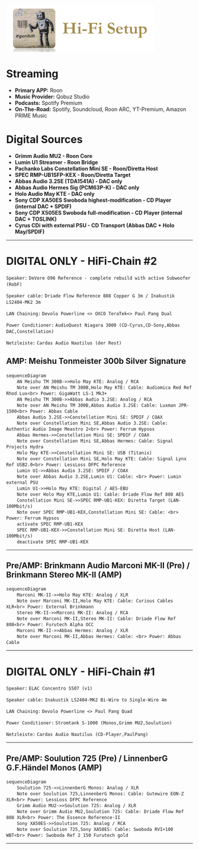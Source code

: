 ![gerihifi](.img/gerihifi2-setup-logo.png)

# Streaming

- **Primary APP:** Roon
- **Music Provider:** Qobuz Studio
- **Podcasts:** Spotify Premium
- **On-The-Road:** Spotify, Soundcloud, Roon ARC, YT-Premium, Amazon PRIME Music

# Digital Sources

- **Grimm Audio MU2 - Roon Core**
- **Lumin U1 Streamer - Roon Bridge**
- **Pachanko Labs Constellation Mini SE - Roon/Diretta Host**
- **SPEC RMP-UB1SFP-KEX - Roon/Diretta Target**
- **Abbas Audio 3.2SE (TDA1541A) - DAC only**
- **Abbas Audio Hermes Sig (PCM63P-K) - DAC only**
- **Holo Audio May KTE - DAC only**
- **Sony CDP XA50ES Swoboda highest-modification - CD Player (internal DAC + SPDIF)**
- **Sony CDP X505ES Swoboda full-modification - CD Player (internal DAC + TOSLINK)**
- **Cyrus CDi with external PSU - CD Transport (Abbas DAC + Holo May/SPDIF)**

---

# DIGITAL ONLY - HiFi-Chain #2

`Speaker:` `DeVore O96 Reference - complete rebuild with active Subwoofer (RobF)`

`Speaker cable:` `Driade Flow Reference 808 Copper G 3m / Inakustik LS2404-MK2 3m`

`LAN Chaining:` `Devolo Powerline <> OXCO TeraTek<> Paul Pang Dual`

`Power Conditioner:` `AudioQuest Niagara 3000 (CD-Cyrus,CD-Sony,Abbas DAC,Constellation)`

`Netzleiste:` `Cardas Audio Nautilus (der Rest)`

## AMP: Meishu Tonmeister 300b Silver Signature

```mermaid
sequenceDiagram
    AN Meishu TM 300B->>Holo May KTE: Analog / RCA
    Note over AN Meishu TM 300B,Holo May KTE: Cable: Audiomica Red Ref Rhod Lux<br> Power: GigaWatt LS-1 Mk3+
    AN Meishu TM 300B->>Abbas Audio 3.2SE: Analog / RCA
    Note over AN Meishu TM 300B,Abbas Audio 3.2SE: Cable: Luxman JPR-1500<br> Power: Abbas Cable
    Abbas Audio 3.2SE->>Constellation Mini SE: SPDIF / COAX
    Note over Constellation Mini SE,Abbas Audio 3.2SE: Cable: Authentic Audio Image Meastro 2<br> Power: Ferrum Hypsos
    Abbas Hermes->>Constellation Mini SE: SPDIF / COAX
    Note over Constellation Mini SE,Abbas Hermes: Cable: Signal Projects Hydra
    Holo May KTE->>Constellation Mini SE: USB (Titanis)
    Note over Constellation Mini SE,Holo May KTE: Cable: Signal Lynx Ref USB2.0<br> Power: LessLoss DFPC Reference
    Lumin U1->>Abbas Audio 3.2SE: SPDIF / COAX
    Note over Abbas Audio 3.2SE,Lumin U1: Cable: <br> Power: Lumin external PSU
    Lumin U1->>Holo May KTE: Digital / AES-EBU
    Note over Holo May KTE,Lumin U1: Cable: Driade Flow Ref 808 AES
    Constellation Mini SE->>SPEC RMP-UB1-KEX: Diretta Target (LAN-100Mbit/s)
    Note over SPEC RMP-UB1-KEX,Constellation Mini SE: Cable: <br> Power: Ferrum Hypsos
    activate SPEC RMP-UB1-KEX
    SPEC RMP-UB1-KEX->>Constellation Mini SE: Diretta Host (LAN-100Mbit/s)
    deactivate SPEC RMP-UB1-KEX
```

---

## Pre/AMP: Brinkmann Audio Marconi MK-II (Pre) / Brinkmann Stereo MK-II (AMP)

```mermaid
sequenceDiagram
    Marconi MK-II->>Holo May KTE: Analog / XLR
    Note over Marconi MK-II,Holo May KTE: Cable: Curious Cables XLR<br> Power: External Brinkmann
    Stereo MK-II->>Marconi MK-II: Analog / RCA
    Note over Marconi MK-II,Stereo MK-II: Cable: Driade Flow Ref 808<br> Power: Furutech Alpha OCC
    Marconi MK-II->>Abbas Hermes: Analog / XLR
    Note over Marconi MK-II,Abbas Hermes: Cable: <br> Power: Abbas Cable
```

---

# DIGITAL ONLY - HiFi-Chain #1

`Speaker:` `ELAC Concentro S507 (v1)`

`Speaker cable:` `Inakustik LS2404-MK2 Bi-Wire to Single-Wire 4m`

`LAN Chaining:` `Devolo Powerline <> Paul Pang Quad`

`Power Conditioner:` `Stromtank S-1000 (Monos,Grimm MU2,Soulution)`

`Netzleiste:` `Cardas Audio Nautilus (CD-Player,PaulPang)`

---

## Pre/AMP: Soulution 725 (Pre) / LinnenberG G.F.Händel Monos (AMP)

```mermaid
sequenceDiagram
    Soulution 725->>LinnenberG Monos: Analog / XLR
    Note over Soulution 725,LinnenberG Monos: Cable: Gutewire EON-Z XLR<br> Power: LessLoss DFPC Reference
    Grimm Audio MU2->>Soulution 725: Analog / XLR
    Note over Grimm Audio MU2,Soulution 725: Cable: Driade Flow Ref 808 XLR<br> Power: The Essence Reference-II
    Sony XA50ES->>Soulution 725: Analog / RCA
    Note over Soulution 725,Sony XA50ES: Cable: Swoboda RVI+100 WBT<br> Power: Swoboda Ref 2 150 Furutech gold
```

---
